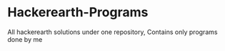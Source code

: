 # Hackerearth-Programs
All hackerearth solutions under one repository, Contains only programs done by me

